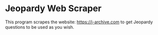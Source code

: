 # Jeopardy Web Scraper

This program scrapes the website: https://j-archive.com to get Jeopardy questions to be used as you wish.
